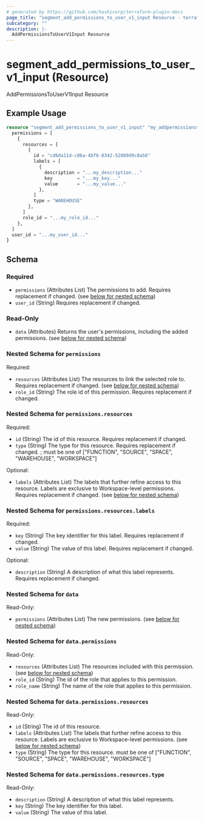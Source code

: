 ```yaml
---
# generated by https://github.com/hashicorp/terraform-plugin-docs
page_title: "segment_add_permissions_to_user_v1_input Resource - terraform-provider-segment"
subcategory: ""
description: |-
  AddPermissionsToUserV1Input Resource
---
```


# segment_add_permissions_to_user_v1_input (Resource)

AddPermissionsToUserV1Input Resource

## Example Usage

```terraform
resource "segment_add_permissions_to_user_v1_input" "my_addpermissionstouserv1input" {
  permissions = [
    {
      resources = [
        {
          id = "cd6da11d-c06a-4bf6-8342-52089d9c8a56"
          labels = [
            {
              description = "...my_description..."
              key         = "...my_key..."
              value       = "...my_value..."
            },
          ]
          type = "WAREHOUSE"
        },
      ]
      role_id = "...my_role_id..."
    },
  ]
  user_id = "...my_user_id..."
}
```

<!-- schema generated by tfplugindocs -->
## Schema

### Required

- `permissions` (Attributes List) The permissions to add. Requires replacement if changed. (see [below for nested schema](#nestedatt--permissions))
- `user_id` (String) Requires replacement if changed.

### Read-Only

- `data` (Attributes) Returns the user's permissions, including the added permissions. (see [below for nested schema](#nestedatt--data))

<a id="nestedatt--permissions"></a>
### Nested Schema for `permissions`

Required:

- `resources` (Attributes List) The resources to link the selected role to. Requires replacement if changed. (see [below for nested schema](#nestedatt--permissions--resources))
- `role_id` (String) The role id of this permission. Requires replacement if changed.

<a id="nestedatt--permissions--resources"></a>
### Nested Schema for `permissions.resources`

Required:

- `id` (String) The id of this resource. Requires replacement if changed.
- `type` (String) The type for this resource. Requires replacement if changed. ; must be one of ["FUNCTION", "SOURCE", "SPACE", "WAREHOUSE", "WORKSPACE"]

Optional:

- `labels` (Attributes List) The labels that further refine access to this resource. Labels are exclusive to Workspace-level permissions. Requires replacement if changed. (see [below for nested schema](#nestedatt--permissions--resources--labels))

<a id="nestedatt--permissions--resources--labels"></a>
### Nested Schema for `permissions.resources.labels`

Required:

- `key` (String) The key identifier for this label. Requires replacement if changed.
- `value` (String) The value of this label. Requires replacement if changed.

Optional:

- `description` (String) A description of what this label represents. Requires replacement if changed.




<a id="nestedatt--data"></a>
### Nested Schema for `data`

Read-Only:

- `permissions` (Attributes List) The new permissions. (see [below for nested schema](#nestedatt--data--permissions))

<a id="nestedatt--data--permissions"></a>
### Nested Schema for `data.permissions`

Read-Only:

- `resources` (Attributes List) The resources included with this permission. (see [below for nested schema](#nestedatt--data--permissions--resources))
- `role_id` (String) The id of the role that applies to this permission.
- `role_name` (String) The name of the role that applies to this permission.

<a id="nestedatt--data--permissions--resources"></a>
### Nested Schema for `data.permissions.resources`

Read-Only:

- `id` (String) The id of this resource.
- `labels` (Attributes List) The labels that further refine access to this resource. Labels are exclusive to Workspace-level permissions. (see [below for nested schema](#nestedatt--data--permissions--resources--labels))
- `type` (String) The type for this resource. must be one of ["FUNCTION", "SOURCE", "SPACE", "WAREHOUSE", "WORKSPACE"]

<a id="nestedatt--data--permissions--resources--labels"></a>
### Nested Schema for `data.permissions.resources.type`

Read-Only:

- `description` (String) A description of what this label represents.
- `key` (String) The key identifier for this label.
- `value` (String) The value of this label.


